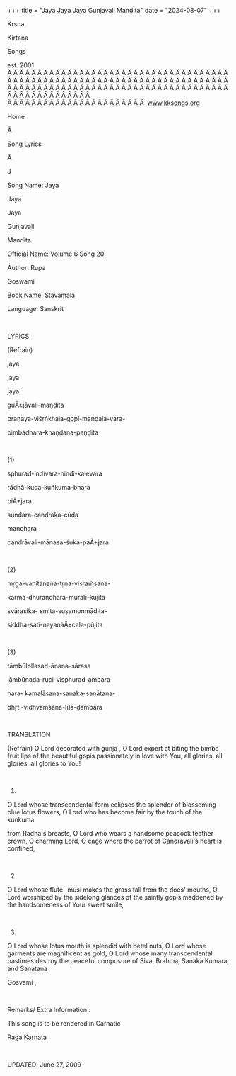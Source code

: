 +++ 
title = "Jaya Jaya Jaya Gunjavali Mandita"
date = "2024-08-07"
+++

Krsna
 
Kirtana
 
Songs

est. 2001
Â Â Â Â Â Â Â Â Â Â Â Â Â Â Â Â Â Â Â Â Â Â Â Â Â Â Â Â Â Â Â Â Â Â Â Â Â Â Â Â Â Â Â Â Â Â Â Â Â Â Â Â Â Â Â Â Â Â Â Â Â Â Â Â Â Â Â Â Â Â Â Â Â Â Â Â Â Â Â Â Â Â Â Â Â Â Â Â Â Â Â Â Â Â Â Â Â Â Â Â Â Â Â Â Â Â Â Â Â Â Â Â Â Â Â Â Â Â Â Â Â Â Â Â Â  
Â Â Â Â Â Â Â Â Â Â Â Â Â Â Â Â Â Â Â Â Â Â Â  
www.kksongs.org








Home


Ã 
 
Song Lyrics
 
Ã 
 
J


Song Name: 
Jaya
 
Jaya
 
Jaya
 
Gunjavali


Mandita


Official Name: Volume 6 Song 20


Author: 
Rupa
 
Goswami




Book Name: 
Stavamala


Language: 
Sanskrit




 


LYRICS


(Refrain)


jaya
 
jaya
 
jaya

guÃ±jāvali-maṇḍita 


praṇaya-viśṛńkhala-gopī-maṇḍala-vara-


bimbādhara-khaṇḍana-paṇḍita


 


(1)


sphurad-indīvara-nindi-kalevara
 


rādhā-kuca-kuńkuma-bhara
 
piÃ±jara
 


sundara-candraka-cūḍa
 
manohara
 


candrāvali-mānasa-śuka-paÃ±jara
 


 


(2)


mṛga-vanitānana-tṛṇa-visraḿsana-


karma-dhurandhara-muralī-kūjita
 


svārasika-
smita-suṣamonmādita-


siddha-satī-nayanāÃ±cala-pūjita
 


 


(3)


tāmbūlollasad-ānana-sārasa
 


jāmbūnada-ruci-visphurad-ambara
 


hara-
kamalāsana-sanaka-sanātana-


dhṛti-vidhvaḿsana-līlā-ḍambara


 


TRANSLATION


(Refrain)
O Lord decorated with 
gunja
, O Lord 
expert
 at biting the 
bimba
 fruit
lips of the beautiful 
gopis
 passionately in love with
You, all glories, all glories, all glories to You!


 


1)
O Lord whose transcendental form eclipses the splendor of blossoming blue lotus
flowers, O Lord who has become fair by the touch of the 
kunkuma

from 
Radha's
 breasts, O Lord who wears a handsome
peacock feather crown, O charming Lord, O cage where the parrot of 
Candravali's
 heart is confined,


 


2)
O Lord whose flute-
musi
 makes the grass fall from the
does' mouths, O Lord worshiped by the sidelong glances of the saintly 
gopis
 maddened by the handsomeness of Your sweet smile, 


 


3)
O Lord whose lotus mouth is splendid with betel nuts, O Lord whose garments are
magnificent as gold, O Lord whose many transcendental pastimes destroy the
peaceful composure of Siva, Brahma, 
Sanaka
 Kumara,
and 
Sanatana
 
Gosvami
, 


 


Remarks/
Extra Information
: 


This song is to be rendered in 
Carnatic

Raga 
Karnata
.


 


UPDATED:
 June 27, 2009
